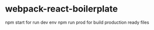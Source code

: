 # webpack-react-boilerplate

npm start for run dev env
npm run prod for build production ready files
